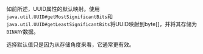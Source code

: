 如前所述，UUID属性的默认映射。使用`java.util.UUID#getMostSignificantBits`和`java.util.UUID#getLeastSignificantBits`将UUID映射到byte\[\]，并将其存储为`BINARY`数据。

选择默认值只是因为从存储角度来看，它通常更有效。

